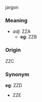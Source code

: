 jargon
### Meaning
+ _adj_: ZZA
    + __eg__: ZZB

### Origin

ZZC

### Synonym

__eg__: ZZD

+ ZZE



